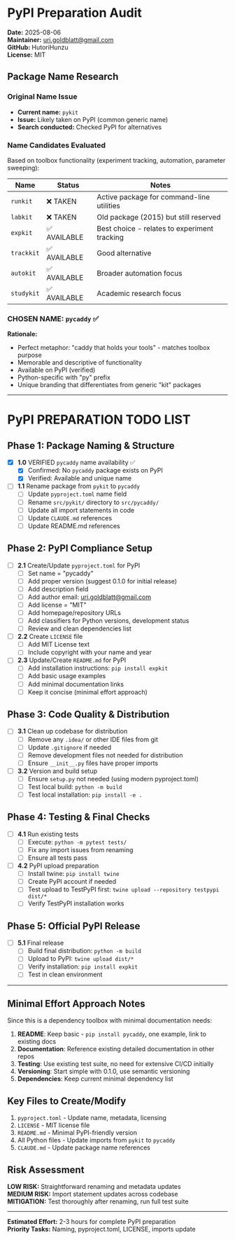 # PyPI Preparation Audit

**Date:** 2025-08-06  
**Maintainer:** uri.goldblatt@gmail.com  
**GitHub:** HutoriHunzu  
**License:** MIT  

## Package Name Research

### Original Name Issue
- **Current name:** `pykit` 
- **Issue:** Likely taken on PyPI (common generic name)
- **Search conducted:** Checked PyPI for alternatives

### Name Candidates Evaluated
Based on toolbox functionality (experiment tracking, automation, parameter sweeping):

| Name | Status | Notes |
|------|--------|-------|
| `runkit` | ❌ TAKEN | Active package for command-line utilities |
| `labkit` | ❌ TAKEN | Old package (2015) but still reserved |
| `expkit` | ✅ AVAILABLE | Best choice - relates to experiment tracking |
| `trackkit` | ✅ AVAILABLE | Good alternative |
| `autokit` | ✅ AVAILABLE | Broader automation focus |
| `studykit` | ✅ AVAILABLE | Academic research focus |

### **CHOSEN NAME: `pycaddy`** ✅
**Rationale:**
- Perfect metaphor: "caddy that holds your tools" - matches toolbox purpose
- Memorable and descriptive of functionality
- Available on PyPI (verified)
- Python-specific with "py" prefix
- Unique branding that differentiates from generic "kit" packages

---

# PyPI PREPARATION TODO LIST

## Phase 1: Package Naming & Structure
- [x] **1.0** VERIFIED `pycaddy` name availability ✅
  - [x] Confirmed: No `pycaddy` package exists on PyPI
  - [x] Verified: Available and unique name
- [ ] **1.1** Rename package from `pykit` to `pycaddy`
  - [ ] Update `pyproject.toml` name field
  - [ ] Rename `src/pykit/` directory to `src/pycaddy/`
  - [ ] Update all import statements in code
  - [ ] Update `CLAUDE.md` references
  - [ ] Update README.md references

## Phase 2: PyPI Compliance Setup
- [ ] **2.1** Create/Update `pyproject.toml` for PyPI
  - [ ] Set name = "pycaddy"
  - [ ] Add proper version (suggest 0.1.0 for initial release)
  - [ ] Add description field
  - [ ] Add author email: uri.goldblatt@gmail.com
  - [ ] Add license = "MIT"
  - [ ] Add homepage/repository URLs
  - [ ] Add classifiers for Python versions, development status
  - [ ] Review and clean dependencies list

- [ ] **2.2** Create `LICENSE` file
  - [ ] Add MIT License text
  - [ ] Include copyright with your name and year

- [ ] **2.3** Update/Create `README.md` for PyPI
  - [ ] Add installation instructions: `pip install expkit`
  - [ ] Add basic usage examples
  - [ ] Add minimal documentation links
  - [ ] Keep it concise (minimal effort approach)

## Phase 3: Code Quality & Distribution
- [ ] **3.1** Clean up codebase for distribution
  - [ ] Remove any `.idea/` or other IDE files from git
  - [ ] Update `.gitignore` if needed
  - [ ] Remove development files not needed for distribution
  - [ ] Ensure `__init__.py` files have proper imports

- [ ] **3.2** Version and build setup
  - [ ] Ensure `setup.py` not needed (using modern pyproject.toml)
  - [ ] Test local build: `python -m build`
  - [ ] Test local installation: `pip install -e .`

## Phase 4: Testing & Final Checks
- [ ] **4.1** Run existing tests
  - [ ] Execute: `python -m pytest tests/`
  - [ ] Fix any import issues from renaming
  - [ ] Ensure all tests pass

- [ ] **4.2** PyPI upload preparation
  - [ ] Install twine: `pip install twine`
  - [ ] Create PyPI account if needed
  - [ ] Test upload to TestPyPI first: `twine upload --repository testpypi dist/*`
  - [ ] Verify TestPyPI installation works

## Phase 5: Official PyPI Release
- [ ] **5.1** Final release
  - [ ] Build final distribution: `python -m build`
  - [ ] Upload to PyPI: `twine upload dist/*`
  - [ ] Verify installation: `pip install expkit`
  - [ ] Test in clean environment

---

## Minimal Effort Approach Notes

Since this is a dependency toolbox with minimal documentation needs:

1. **README**: Keep basic - `pip install pycaddy`, one example, link to existing docs
2. **Documentation**: Reference existing detailed documentation in other repos
3. **Testing**: Use existing test suite, no need for extensive CI/CD initially
4. **Versioning**: Start simple with 0.1.0, use semantic versioning
5. **Dependencies**: Keep current minimal dependency list

## Key Files to Create/Modify

1. `pyproject.toml` - Update name, metadata, licensing
2. `LICENSE` - MIT license file  
3. `README.md` - Minimal PyPI-friendly version
4. All Python files - Update imports from `pykit` to `pycaddy`
5. `CLAUDE.md` - Update package name references

## Risk Assessment

**LOW RISK:** Straightforward renaming and metadata updates  
**MEDIUM RISK:** Import statement updates across codebase  
**MITIGATION:** Test thoroughly after renaming, run full test suite

---

**Estimated Effort:** 2-3 hours for complete PyPI preparation  
**Priority Tasks:** Naming, pyproject.toml, LICENSE, imports update
